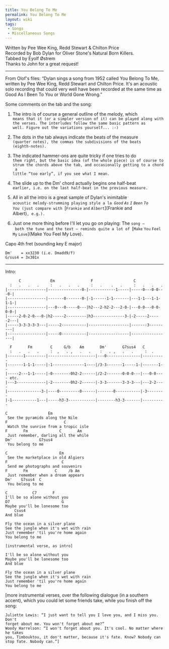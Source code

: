 ```yaml
---
title: You Belong To Me
permalink: You Belong To Me
layout: wiki
tags:
 - Songs
 - Miscellaneous Songs
---
```


Written by Pee Wee King, Redd Stewart & Chilton Price  
Recorded by Bob Dylan for Oliver Stone's Natural Born Killers.  
Tabbed by Eyolf Østrem  
Thanks to John for a great request!

* * * * *

From Olof's files: “Dylan sings a song from 1952 called You Belong To
Me, written by Pee Wee King, Redd Stewart and Chilton Price. It's an
acoustic solo recording that could very well have been recorded at the
same time as Good As I Been To You or World Gone Wrong.”

Some comments on the tab and the song:

1.  The intro is of course a general outline of the melody, which
    `means that it (or a simpler version of it) can be played along with`  
    `the verses. The interludes follow the same basic pattern as`  
    `well. Figure out the variations yourself... :-)`

2.  The dots in the tab always indicate the beats of the measure
    `(quarter notes), the commas the subdivisions of the beats`  
    `(eighth-notes).`

3.  The indicated hammer-ons are quite tricky if one tries to do
    `them right, but the basic idea (of the whole piece) is of course to`  
    `strum the chords above the tab, and occasionally getting to a chord a`  
    `little “too early”, if you see what I mean.`

4.  The slide up to the Dm' chord actually begins one half-beat
    `earlier, i.e. on the last half-beat in the previous measure.`

5.  All in all the intro is a great sample of Dylan's inimitable
    `acoustic melody-strumming playing style a la `*`Good` `As` `I`
    `Been` `To` `You`*` (just compare with `[`Frankie` `and`
    `Albert`](Frankie and Albert)`, e.g.).`

6.  Just one more thing before I'll let you go on playing: The
    `song – both the tune and the text – reminds quite a lot of `[`Make`
    `You` `Feel` `My` `Love`](Make You Feel My Love)`.`

Capo 4th fret (sounding key E major)

    Dm'    = xx3230 (i.e. Dmadd9/f)
    G/sus4 = 3x301x

* * * * *

Intro:

          C             Em                F                  C
      :   .   .   .     :   .   .   .     :   .    .   .     :   .   .   .
    |-----------------|---------------0-|------------1-----|-----0---0-0---0-|
    |-----------------|-------0-------0-|-1------1-1-------|---1-1---1-1-1-1-|
    |-----------------|---0---0-----0---|h2---2-h2-2---2-0-|---0-0---0-0-0-0-|
    |-----2-0-2-0---0-|h2-----2---------|h3--------------3-|-2-----2-----2---|
    |-----3-3-3-3-3---|-----2-----------|------------------|-------3---------|
    |-----------------|-----0-----------|------------------|-----------------|

      F       Fm        C     G/b    Am       Dm'       G7sus4   C
      :   .   .   .     :  ,   . ,   .   .    :   . ,   .   .     :  .
    |-------1---------|---------------------|---0---------------|----------
    |-------1-1-1-----|-1--------------1----|/3-3-------1-----1-|-------1--
    |-----2---1-1-----|-0--------0h2-2------|/2-2-------0-0-0---|---0-0---- etc.
    |---3-------------|-2--------0h2-2------|-3-3-------3-3-3---|---2-2----
    |---------------3-|----0---------0------|-------0-----------|-3--------
    |-1-----------1---|-----h3-3------------|--------h3-3-------|----------

    C                  Em
     See the pyramids along the Nile
    F                         C
     Watch the sunrise from a tropic isle
    F       Fm              C       Am
     Just remember, darling all the while
    Dm'            G7sus4
     You belong to me

    C                       Em
     See the marketplace in old Algiers
    F                        C
     Send me photographs and souvenirs
    F       Fm            C     /b Am
     Just remember when a dream appears
    Dm'    G7sus4  C
     You belong to me

    C           C7       F
    I'll be so alone without you
    D7                       G
    Maybe you'll be lonesome too
        Csus4
    And blue

    Fly the ocean in a silver plane
    See the jungle when it's wet with rain
    Just remember 'til you're home again
    You belong to me

    [instrumental verse, as intro]

    I'll be so alone without you
    Maybe you'll be lonesome too
    And blue

    Fly the ocean in a silver plane
    See the jungle when it's wet with rain
    Just remember 'til you're home again
    You belong to me

[more instrumental verses, over the following dialogue (in a southern
accent), which you could let some friends take, while you finish off the
song:

    Juliette Lewis: “I just want to tell you I love you, and I miss you. Don't
    forget about me. You won't forget about me?”
    Woody Harrelson: “I won't forget about you. It's cool. No matter where he takes
    you, Timbouktou, it don't matter, because it's fate. Know? Nobody can
    stop fate. Nobody can.”]
